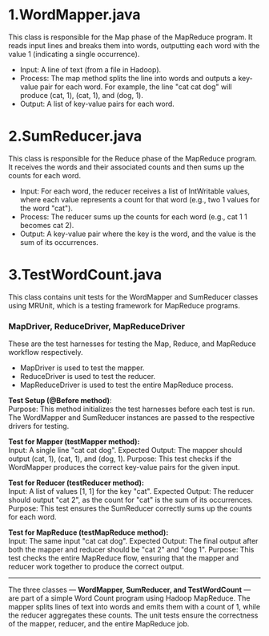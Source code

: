 # 1.WordMapper.java
This class is responsible for the Map phase of the MapReduce 
program. It reads input lines and breaks them into words, outputting each 
word with the value 1 (indicating a single occurrence).
- Input: A line of text (from a file in Hadoop).
- Process: The map method splits the line into words and outputs a key-value pair for each word. For example, the line "cat cat dog" will produce (cat, 1), (cat, 1), and (dog, 1).
- Output: A list of key-value pairs for each word.

# 2.SumReducer.java
This class is responsible for the Reduce phase of the MapReduce program.
 It receives the words and their associated counts and then sums 
 up the counts for each word.

- Input: For each word, the reducer receives a list of IntWritable values, where each value represents a count for that word (e.g., two 1 values for the word "cat").
- Process: The reducer sums up the counts for each word (e.g., cat 1 1 becomes cat 2).
- Output: A key-value pair where the key is the word, and the value is the sum of its occurrences.

# 3.TestWordCount.java
This class contains unit tests for the WordMapper and SumReducer classes using MRUnit, 
which is a testing framework for MapReduce programs.

### MapDriver, ReduceDriver, MapReduceDriver
These are the test harnesses for testing the Map, Reduce, and MapReduce workflow respectively.
- MapDriver is used to test the mapper.
- ReduceDriver is used to test the reducer.
- MapReduceDriver is used to test the entire MapReduce process.

**Test Setup (@Before method)**:<br>
Purpose: This method initializes the test harnesses before each test is run. 
The WordMapper and SumReducer instances are passed to the respective drivers for testing.

**Test for Mapper (testMapper method):**<br>
Input: A single line "cat cat dog".
Expected Output: The mapper should output (cat, 1), (cat, 1), and (dog, 1).
Purpose: This test checks if the WordMapper produces the correct key-value pairs 
for the given input.

**Test for Reducer (testReducer method):**<br>
Input: A list of values [1, 1] for the key "cat".
Expected Output: The reducer should output "cat 2", as the count for "cat" is the sum of its occurrences.
Purpose: This test ensures the SumReducer correctly sums up the counts for each word.

**Test for MapReduce (testMapReduce method):** <br>
Input: The same input "cat cat dog".
Expected Output: The final output after both the mapper and reducer should be "cat 2" and "dog 1".
Purpose: This test checks the entire MapReduce flow, ensuring that the mapper and reducer work together to
 produce the correct output.
 
---

The three classes — **WordMapper, SumReducer, and TestWordCount** — are part of a 
simple Word Count program using Hadoop MapReduce. 
The mapper splits lines of text into words and emits them with a count of 1, 
while the reducer aggregates these counts. The unit tests ensure the correctness of 
the mapper, reducer, 
and the entire MapReduce job.